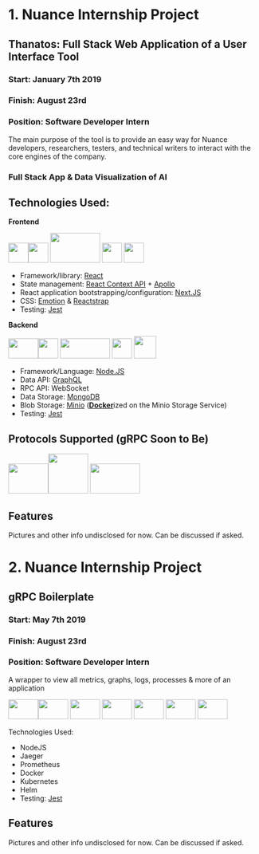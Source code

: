 # 1. Nuance Internship Project
## Thanatos: Full Stack Web Application of a User Interface Tool
### Start: January 7th 2019
### Finish: August 23rd
### Position: Software Developer Intern 

The main purpose of the tool is to provide an easy way for Nuance developers, researchers, testers, and technical writers to interact with the core engines of the company.

### Full Stack App & Data Visualization of AI

<h2>Technologies Used:</h2>

**Frontend**

<img width="40" height="40" src="https://user-images.githubusercontent.com/37888675/58675161-10c4c080-8321-11e9-8403-7977a934eab3.png"><img width="40" height="40" src="https://user-images.githubusercontent.com/37888675/58675147-0f939380-8321-11e9-99ec-556ea124c241.png">
<img width="100" height="60" src="https://user-images.githubusercontent.com/37888675/58675157-102c2a00-8321-11e9-979a-b86efed94640.png">
<img width="40" height="40" src="https://user-images.githubusercontent.com/37888675/58675149-102c2a00-8321-11e9-9541-2a7fc25a09ea.png">
<img width="40" height="40" src="https://user-images.githubusercontent.com/37888675/58675162-10c4c080-8321-11e9-8420-3e8e0d1ee5d3.png">

* Framework/library: <a href="https://reactjs.org/">React</a>
* State management: <a href="https://reactjs.org/docs/context.html">React Context API</a> + <a href="https://www.apollographql.com/">Apollo</a>
* React application bootstrapping/configuration: <a href="https://nextjs.org/">Next.JS</a>
* CSS: <a href="https://emotion.sh">Emotion</a> & <a href="https://reactstrap.github.io/">Reactstrap</a> 
* Testing: <a href="https://jestjs.io/">Jest</a>

**Backend**

<img width="60" height="40" src="https://user-images.githubusercontent.com/37888675/58675159-10c4c080-8321-11e9-96b9-dce387cb0a49.png"><img width="40" height="40" src="https://user-images.githubusercontent.com/37888675/58675150-102c2a00-8321-11e9-8004-0e890d601101.png">
<img width="100" height="40" src="https://user-images.githubusercontent.com/37888675/58675156-102c2a00-8321-11e9-8d66-ce2834aa4c71.png">
<img width="40" height="40" src="https://user-images.githubusercontent.com/37888675/58675155-102c2a00-8321-11e9-84b6-32125bfa10d8.png">
<img width="45" height="45" src="https://user-images.githubusercontent.com/37888675/58675148-0f939380-8321-11e9-9711-cc2249a25ae1.png">

* Framework/Language: <a href="https://nodejs.org">Node.JS</a>
* Data API: <a href="https://www.apollographql.com/">GraphQL</a>
* RPC API: WebSocket
* Data Storage: <a href="https://www.mongodb.com/">MongoDB</a>
* Blob Storage: <a href="https://www.minio.io/">Minio</a> (<b><a href="https://www.docker.com/">Docker</a></b>ized on the Minio Storage Service)
* Testing: <a href="https://jestjs.io/">Jest</a>

<h2>Protocols Supported (gRPC Soon to Be)</h2>

<img width="80" height="60" src="https://user-images.githubusercontent.com/37888675/58675152-102c2a00-8321-11e9-9b23-e67897ae8532.png"><img width="80" height="80" src="https://user-images.githubusercontent.com/37888675/58675164-10c4c080-8321-11e9-91f9-f46cf1c5765e.png">
<img width="100" height="60" src="https://user-images.githubusercontent.com/37888675/58675151-102c2a00-8321-11e9-8a9c-d7f6b5fe5c4a.png">

<h2>Features</h2>
Pictures and other info undisclosed for now. Can be discussed if asked.

# 2. Nuance Internship Project
## gRPC Boilerplate
### Start: May 7th 2019
### Finish: August 23rd
### Position: Software Developer Intern 
A wrapper to view all metrics, graphs, logs, processes & more of an application

<img width="60" height="40" src="https://user-images.githubusercontent.com/37888675/58675159-10c4c080-8321-11e9-96b9-dce387cb0a49.png"><img width="60" height="40" src="https://user-images.githubusercontent.com/37888675/66413566-9d654680-e9c5-11e9-9854-178161d917b4.png">
<img width="60" height="40" src="https://user-images.githubusercontent.com/37888675/66413567-9d654680-e9c5-11e9-8f32-e2efb77475c5.png">
<img width="60" height="40" src="https://user-images.githubusercontent.com/37888675/58675148-0f939380-8321-11e9-9711-cc2249a25ae1.png">
<img width="60" height="40" src="https://user-images.githubusercontent.com/37888675/66413564-9d654680-e9c5-11e9-8dca-1922d879cd57.png">
<img width="60" height="40" src="https://user-images.githubusercontent.com/37888675/66413565-9d654680-e9c5-11e9-8044-03687cbbf4e7.png">
<img width="60" height="40" src="https://user-images.githubusercontent.com/37888675/58675151-102c2a00-8321-11e9-8a9c-d7f6b5fe5c4a.png">

Technologies Used:
* NodeJS
* Jaeger
* Prometheus
* Docker
* Kubernetes
* Helm
* Testing: <a href="https://jestjs.io/">Jest</a>

<h2>Features</h2>
Pictures and other info undisclosed for now. Can be discussed if asked.
